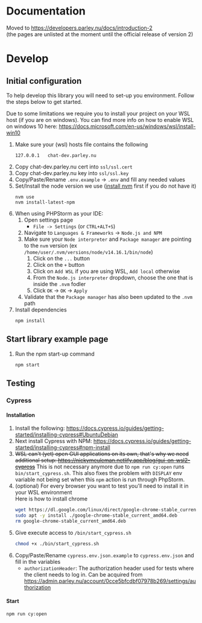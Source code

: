 # Documentation
Moved to https://developers.parley.nu/docs/introduction-2  
(the pages are unlisted at the moment until the official release of version 2)

# Develop
## Initial configuration
To help develop this library you will need to set-up you environment. Follow the steps below to get started.

Due to some limitations we require you to install your project on your WSL host (if you are on windows).
You can find more info on how to enable WSL on windows 10 here: https://docs.microsoft.com/en-us/windows/wsl/install-win10

1. Make sure your (wsl) hosts file contains the following
	```
	127.0.0.1   chat-dev.parley.nu
	```
1. Copy chat-dev.parley.nu cert into `ssl/ssl.cert`
1. Copy chat-dev.parley.nu key into `ssl/ssl.key`
1. Copy/Paste/Rename `.env.example` -> `.env` and fill any needed values
1. Set/Install the node version we use ([install nvm](https://github.com/nvm-sh/nvm#install--update-script) first if you do not have it)
	```shell
	nvm use
	nvm install-latest-npm
	```
1. When using PHPStorm as your IDE:
	1. Open settings page
		- `File -> Settings` (or `CTRL+ALT+S`)
	1. Navigate to `Languages & Frameworks` -> `Node.js and NPM`
	1. Make sure your `Node interpreter` and `Package manager` are pointing to the `nvm` version
		(ex `/home/user/.nvm/versions/node/v14.16.1/bin/node`)
		1. Click on the `...` button
		1. Click on the `+` button
		1. Click on `Add WSL` if you are using WSL, `Add local` otherwise
		1. From the `Node.js interpreter` dropdown, choose the one that is inside the `.nvm` fodler
		1. Click `OK` -> `OK` -> `Apply`
	1. Validate that the `Package manager` has also been updated to the `.nvm` path
1. Install dependencies
	```shell
	npm install
	```

## Start library example page
1. Run the npm start-up command
	```
	npm start
	```
 
## Testing
### Cypress
#### Installation
1. Install the following: https://docs.cypress.io/guides/getting-started/installing-cypress#UbuntuDebian
1. Next install Cypress with NPM: https://docs.cypress.io/guides/getting-started/installing-cypress#npm-install
3. ~~WSL can't (yet) open GUI applications on its own, that's why we need additional setup: https://nickymeuleman.netlify.app/blog/gui-on-wsl2-cypress~~
   This is not necessary anymore due to `npm run cy:open` runs `bin/start_cypress.sh`. This also fixes the problem
   with `DISPLAY` env variable not being set when this `npm` action is run through PhpStorm.
4. (optional) For every browser you want to test you'll need to install it in your WSL environment  
   Here is how to install chrome
   ```bash
   wget https://dl.google.com/linux/direct/google-chrome-stable_current_amd64.deb
   sudo apt -y install ./google-chrome-stable_current_amd64.deb
   rm google-chrome-stable_current_amd64.deb
   ```
5. Give execute access to `/bin/start_cypress.sh`
   ```bash
   chmod +x ./bin/start_cypress.sh
   ```
6. Copy/Paste/Rename `cypress.env.json.example` to `cypress.env.json` and fill in the variables
   - `authorizationHeader`: The authorization header used for tests where the client needs to log in. Can be acquired from https://admin.parley.nu/account/0cce5bfcdbf07978b269/settings/authorization
#### Start
```
npm run cy:open
```
